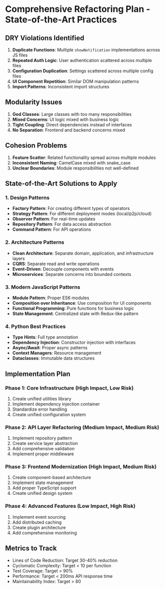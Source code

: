 # Comprehensive Refactoring Plan - State-of-the-Art Practices

## DRY Violations Identified
1. **Duplicate Functions**: Multiple `showNotification` implementations across JS files
2. **Repeated Auth Logic**: User authentication scattered across multiple files
3. **Configuration Duplication**: Settings scattered across multiple config files
4. **UI Component Repetition**: Similar DOM manipulation patterns
5. **Import Patterns**: Inconsistent import structures

## Modularity Issues
1. **God Classes**: Large classes with too many responsibilities
2. **Mixed Concerns**: UI logic mixed with business logic
3. **Tight Coupling**: Direct dependencies instead of interfaces
4. **No Separation**: Frontend and backend concerns mixed

## Cohesion Problems
1. **Feature Scatter**: Related functionality spread across multiple modules
2. **Inconsistent Naming**: CamelCase mixed with snake_case
3. **Unclear Boundaries**: Module responsibilities not well-defined

## State-of-the-Art Solutions to Apply

### 1. Design Patterns
- **Factory Pattern**: For creating different types of operators
- **Strategy Pattern**: For different deployment modes (local/p2p/cloud)
- **Observer Pattern**: For real-time updates
- **Repository Pattern**: For data access abstraction
- **Command Pattern**: For API operations

### 2. Architecture Patterns
- **Clean Architecture**: Separate domain, application, and infrastructure layers
- **CQRS**: Separate read and write operations
- **Event-Driven**: Decouple components with events
- **Microservices**: Separate concerns into bounded contexts

### 3. Modern JavaScript Patterns
- **Module Pattern**: Proper ES6 modules
- **Composition over Inheritance**: Use composition for UI components
- **Functional Programming**: Pure functions for business logic
- **State Management**: Centralized state with Redux-like pattern

### 4. Python Best Practices
- **Type Hints**: Full type annotation
- **Dependency Injection**: Constructor injection with interfaces
- **Async/Await**: Proper async patterns
- **Context Managers**: Resource management
- **Dataclasses**: Immutable data structures

## Implementation Plan

### Phase 1: Core Infrastructure (High Impact, Low Risk)
1. Create unified utilities library
2. Implement dependency injection container
3. Standardize error handling
4. Create unified configuration system

### Phase 2: API Layer Refactoring (Medium Impact, Medium Risk)
1. Implement repository pattern
2. Create service layer abstraction
3. Add comprehensive validation
4. Implement proper middleware

### Phase 3: Frontend Modernization (High Impact, Medium Risk)
1. Create component-based architecture
2. Implement state management
3. Add proper TypeScript support
4. Create unified design system

### Phase 4: Advanced Features (Low Impact, High Risk)
1. Implement event sourcing
2. Add distributed caching
3. Create plugin architecture
4. Add comprehensive monitoring

## Metrics to Track
- Lines of Code Reduction: Target 30-40% reduction
- Cyclomatic Complexity: Target < 10 per function
- Test Coverage: Target > 90%
- Performance: Target < 200ms API response time
- Maintainability Index: Target > 80
